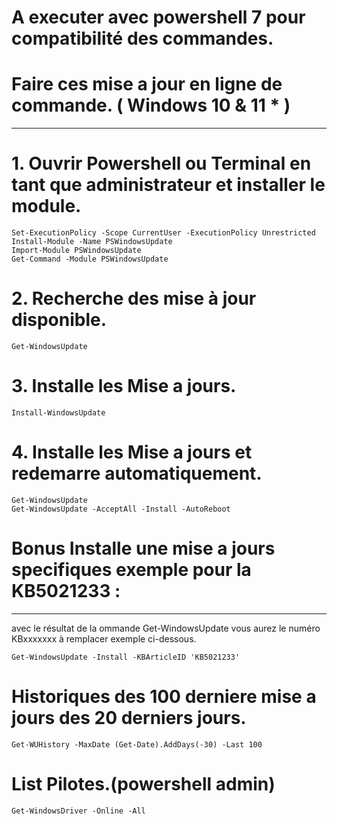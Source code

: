 # A executer avec powershell 7 pour compatibilité des commandes.
# Faire ces mise a jour en ligne de commande. ( Windows 10 & 11 * )
-----------------------------------------------------------------------------------------------

# 1. Ouvrir Powershell ou Terminal en tant que administrateur et installer le module.

    Set-ExecutionPolicy -Scope CurrentUser -ExecutionPolicy Unrestricted
    Install-Module -Name PSWindowsUpdate
    Import-Module PSWindowsUpdate
    Get-Command -Module PSWindowsUpdate

# 2. Recherche des mise à jour disponible.

    Get-WindowsUpdate

# 3. Installe les Mise a jours.

    Install-WindowsUpdate

# 4. Installe les Mise a jours et redemarre automatiquement.
    
    Get-WindowsUpdate 
    Get-WindowsUpdate -AcceptAll -Install -AutoReboot

# Bonus Installe une mise a jours specifiques exemple pour la KB5021233 :
----------------------------
avec le résultat de la  ommande Get-WindowsUpdate vous aurez le numéro KBxxxxxxx à remplacer exemple ci-dessous.

    Get-WindowsUpdate -Install -KBArticleID 'KB5021233'

# Historiques des 100 derniere mise a jours des 20 derniers jours.

    Get-WUHistory -MaxDate (Get-Date).AddDays(-30) -Last 100

# List Pilotes.(powershell admin)

    Get-WindowsDriver -Online -All

    
    
